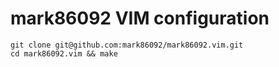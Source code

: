 mark86092 VIM configuration
=================================

```
git clone git@github.com:mark86092/mark86092.vim.git
cd mark86092.vim && make
```
